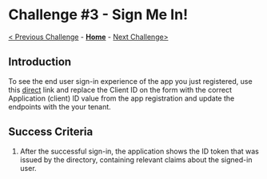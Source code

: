 # Challenge \#3 - Sign Me In!

[< Previous Challenge](./01-register-app.md) - **[Home](../README.md)** - [Next Challenge>](./03-invite-guest.md)

## Introduction

To see the end user sign-in experience of the app you just registered, use this [direct](https://authr.biz/?requesttype=OpenIdConnect&scope=openid+profile&responsetype=id_token&responsemode=form_post&additionalparameters=prompt%3dlogin&importtype=AzureAD&tenant=microsoft.onmicrosoft.com&clientid=your-client-id) link and replace the Client ID on the form with the correct Application (client) ID value from the app registration and update the endpoints with the your tenant.



## Success Criteria

1. After the successful sign-in, the application shows the ID token that was issued by the directory, containing relevant claims about the signed-in user.